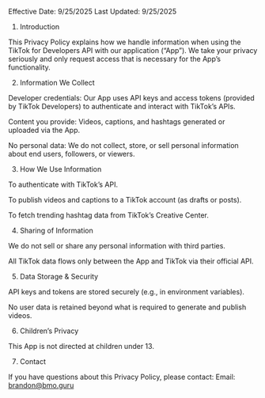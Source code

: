 Effective Date: 9/25/2025
Last Updated: 9/25/2025

1. Introduction

This Privacy Policy explains how we handle information when using the TikTok for Developers API with our application (“App”). We take your privacy seriously and only request access that is necessary for the App’s functionality.

2. Information We Collect

Developer credentials: Our App uses API keys and access tokens (provided by TikTok Developers) to authenticate and interact with TikTok’s APIs.

Content you provide: Videos, captions, and hashtags generated or uploaded via the App.

No personal data: We do not collect, store, or sell personal information about end users, followers, or viewers.

3. How We Use Information

To authenticate with TikTok’s API.

To publish videos and captions to a TikTok account (as drafts or posts).

To fetch trending hashtag data from TikTok’s Creative Center.

4. Sharing of Information

We do not sell or share any personal information with third parties.

All TikTok data flows only between the App and TikTok via their official API.

5. Data Storage & Security

API keys and tokens are stored securely (e.g., in environment variables).

No user data is retained beyond what is required to generate and publish videos.

6. Children’s Privacy

This App is not directed at children under 13.

7. Contact

If you have questions about this Privacy Policy, please contact:
Email: brandon@bmo.guru
